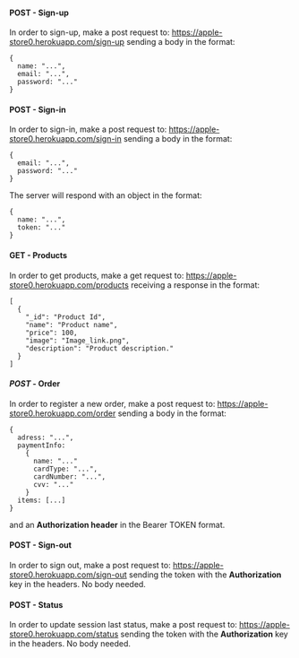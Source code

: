 #### **POST** - Sign-up

In order to sign-up, make a post request to: https://apple-store0.herokuapp.com/sign-up
sending a body in the format:

```
{
  name: "...",
  email: "...",
  password: "..."
}
```

#### **POST** - Sign-in

In order to sign-in, make a post request to: https://apple-store0.herokuapp.com/sign-in
sending a body in the format:

```
{
  email: "...",
  password: "..."
}
```

The server will respond with an object in the format:

```
{
  name: "...",
  token: "..."
}
```

#### **GET** - Products

In order to get products, make a get request to: https://apple-store0.herokuapp.com/products
receiving a response in the format:

```
[
  {
    "_id": "Product Id",
    "name": "Product name",
    "price": 100,
    "image": "Image_link.png",
    "description": "Product description."
  }
]
```

#### **_POST_** - Order

In order to register a new order, make a post request to: https://apple-store0.herokuapp.com/order sending a body in the format:

```
{
  adress: "...",
  paymentInfo:
    {
      name: "..."
      cardType: "...",
      cardNumber: "...",
      cvv: "..."
    }
  items: [...]
}
```

and an **Authorization header** in the Bearer TOKEN format.

#### **POST** - Sign-out

In order to sign out, make a post request to: https://apple-store0.herokuapp.com/sign-out sending the token with the **Authorization** key in the headers. No body needed.

#### **POST** - Status

In order to update session last status, make a post request to: https://apple-store0.herokuapp.com/status sending the token with the **Authorization** key in the headers. No body needed.
